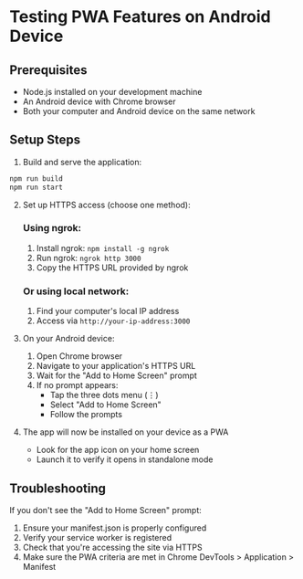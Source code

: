 # Testing PWA Features on Android Device

## Prerequisites
- Node.js installed on your development machine
- An Android device with Chrome browser
- Both your computer and Android device on the same network

## Setup Steps

1. Build and serve the application:
```bash
npm run build
npm run start
```

2. Set up HTTPS access (choose one method):

   ### Using ngrok:
   1. Install ngrok: `npm install -g ngrok`
   2. Run ngrok: `ngrok http 3000`
   3. Copy the HTTPS URL provided by ngrok

   ### Or using local network:
   1. Find your computer's local IP address
   2. Access via `http://your-ip-address:3000`

3. On your Android device:
   1. Open Chrome browser
   2. Navigate to your application's HTTPS URL
   3. Wait for the "Add to Home Screen" prompt
   4. If no prompt appears:
      - Tap the three dots menu (⋮)
      - Select "Add to Home Screen"
      - Follow the prompts

4. The app will now be installed on your device as a PWA
   - Look for the app icon on your home screen
   - Launch it to verify it opens in standalone mode

## Troubleshooting

If you don't see the "Add to Home Screen" prompt:
1. Ensure your manifest.json is properly configured
2. Verify your service worker is registered
3. Check that you're accessing the site via HTTPS
4. Make sure the PWA criteria are met in Chrome DevTools > Application > Manifest
